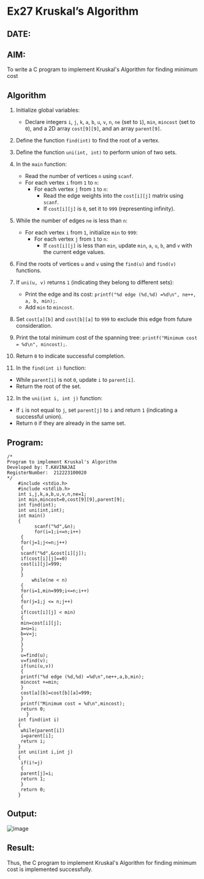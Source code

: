 # Ex27 Kruskal’s Algorithm
## DATE:
## AIM:
To write a C program to implement Kruskal's Algorithm for finding minimum cost

## Algorithm
1. Initialize global variables: 
   - Declare integers `i`, `j`, `k`, `a`, `b`, `u`, `v`, `n`, `ne` (set to `1`), `min`, `mincost` (set to `0`), and a 2D array `cost[9][9]`, and an array `parent[9]`.<br>

2. Define the function `find(int)` to find the root of a vertex.<br>

3. Define the function `uni(int, int)` to perform union of two sets.<br>

4. In the `main` function:<br>
   - Read the number of vertices `n` using `scanf`.<br>
   - For each vertex `i` from `1` to `n`:<br>
     - For each vertex `j` from `1` to `n`:<br>
       - Read the edge weights into the `cost[i][j]` matrix using `scanf`.<br>
       - If `cost[i][j]` is `0`, set it to `999` (representing infinity).<br>
   
5. While the number of edges `ne` is less than `n`:<br>
   - For each vertex `i` from `1`, initialize `min` to `999`:<br>
     - For each vertex `j` from `1` to `n`:<br>
       - If `cost[i][j]` is less than `min`, update `min`, `a`, `u`, `b`, and `v` with the current edge values.<br>
   
6. Find the roots of vertices `u` and `v` using the `find(u)` and `find(v)` functions.<br>

7. If `uni(u, v)` returns `1` (indicating they belong to different sets):<br>
   - Print the edge and its cost: `printf("%d edge (%d,%d) =%d\n", ne++, a, b, min);`.<br>
   - Add `min` to `mincost`.<br>
   
8. Set `cost[a][b]` and `cost[b][a]` to `999` to exclude this edge from future consideration.<br>

9. Print the total minimum cost of the spanning tree: `printf("Minimum cost = %d\n", mincost);`.<br>

10. Return `0` to indicate successful completion.<br>

11. In the `find(int i)` function:<br>
   - While `parent[i]` is not `0`, update `i` to `parent[i]`.<br>
   - Return the root of the set.<br>

12. In the `uni(int i, int j)` function:<br>
   - If `i` is not equal to `j`, set `parent[j]` to `i` and return `1` (indicating a successful union).<br>
   - Return `0` if they are already in the same set.<br>

## Program:
```
/*
Program to implement Kruskal's Algorithm
Developed by: T.KAVINAJAI
RegisterNumber:  212223100020
*/
    #include <stdio.h>
    #include <stdlib.h>
    int i,j,k,a,b,u,v,n,ne=1;
    int min,mincost=0,cost[9][9],parent[9];
    int find(int);
    int uni(int,int);
    int main()
    {
          scanf("%d",&n);
          for(i=1;i<=n;i++)
     {
     for(j=1;j<=n;j++)
     {
     scanf("%d",&cost[i][j]);
     if(cost[i][j]==0)
     cost[i][j]=999;
     }
     }
         while(ne < n)
     {
     for(i=1,min=999;i<=n;i++)
     {
     for(j=1;j <= n;j++)
     {
     if(cost[i][j] < min)
     {
     min=cost[i][j];
     a=u=i;
     b=v=j;
     }
     }
     }
     u=find(u);
     v=find(v);
     if(uni(u,v))
     {
     printf("%d edge (%d,%d) =%d\n",ne++,a,b,min);
     mincost +=min;
     }
     cost[a][b]=cost[b][a]=999;
     }
     printf("Minimum cost = %d\n",mincost);
     return 0;
       }
    int find(int i)
    {
     while(parent[i])
     i=parent[i];
     return i;
    }
    int uni(int i,int j)
    {
     if(i!=j)
     {
     parent[j]=i;
     return 1;
     }
     return 0;
    }

```

## Output:

![image](https://github.com/user-attachments/assets/12b2ed8b-bc94-495d-b5d3-22eabb5c0e1f)



## Result:
Thus, the C program to implement Kruskal's Algorithm for finding minimum cost is implemented successfully.
